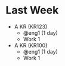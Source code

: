 # Last Week

- A KR (KR123)
  - @eng1 (1 day)
  - Work 1
- A KR (KR100)
  - @eng1 (1 day)
  - Work 1
